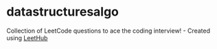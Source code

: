# datastructuresalgo
Collection of LeetCode questions to ace the coding interview! - Created using [LeetHub](https://github.com/QasimWani/LeetHub)
